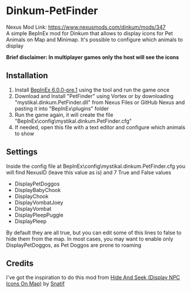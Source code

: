 # Dinkum-PetFinder

Nexus Mod Link: <https://www.nexusmods.com/dinkum/mods/347>  
A simple BepInEx mod for Dinkum that allows to display icons for Pet Animals on Map and Minimap. It's possible to configure which animals to display

**Brief disclaimer: In multiplayer games only the host will see the icons**

## Installation
1. Install [BepInEx 6.0.0-pre.1](https://discord.com/channels/892654052989628436/1060375232642306088/1060375232642306088) using the tool and run the game once
2. Download and Install "PetFinder" using Vortex or by downloading "mystikal.dinkum.PetFinder.dll" from Nexus Files or GitHub Nexus and pasting it into "BepInEx\plugins\" folder
3. Run the game again, it will create the file "BepInEx\config\mystikal.dinkum.PetFinder.cfg"
4. If needed, open this file with a text editor and configure which animals to show

## Settings
Inside the config file at BepInEx\config\mystikal.dinkum.PetFinder.cfg you will find NexusID (leave this value as is) and 7 True and False values
* DisplayPetDoggos
* DisplayBabyChook
* DisplayChook
* DisplayVombatJoey
* DisplayVombat
* DisplayPleepPuggle
* DisplayPleep

By default they are all true, but you can edit some of this lines to false to hide them from the map. In most cases, you may want to enable only DisplayPetDoggos, as Pet Doggos are prone to roaming

## Credits
I've got the inspiration to do this mod from [Hide And Seek (Display NPC Icons On Map)](https://www.nexusmods.com/dinkum/mods/258) by [Snatif](https://www.nexusmods.com/dinkum/users/449197)
